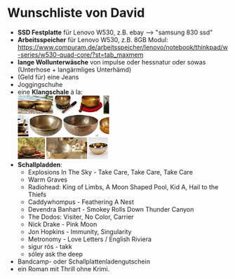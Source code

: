 # Wunschliste von David

- **SSD Festplatte** für Lenovo W530, z.B. ebay --> "samsung 830 ssd"
- **Arbeitsspeicher** für Lenovo W530, z.B. 8GB Modul: https://www.compuram.de/arbeitsspeicher/lenovo/notebook/thinkpad/w-series/w530-quad-core/?st=tab_maxmem
- **lange Wollunterwäsche** von impulse oder hessnatur oder sowas (Unterhose + langärmliges Unterhämd)
- (Geld für) eine Jeans
- Joggingschuhe
- eine **Klangschale** à la:   
  ![siehe google bilder "klangschale" :b](img/klangschale.png)
- **Schallpladden**:
   - Explosions In The Sky - Take Care, Take Care, Take Care
   - Warm Graves
   - Radiohead: King of Limbs, A Moon Shaped Pool, Kid A, Hail to the Thiefs
   - Caddywhompus - Feathering A Nest
   - Devendra Banhart - Smokey Rolls Down Thunder Canyon
   - The Dodos: Visiter, No Color, Carrier
   - Nick Drake - Pink Moon
   - Jon Hopkins - Immunity, Singularity
   - Metronomy - Love Letters / English Riviera
   - sigur rós - takk
   - sóley ask the deep
- Bandcamp- oder Schallplattenladengutschein
- ein Roman mit Thrill ohne Krimi.
